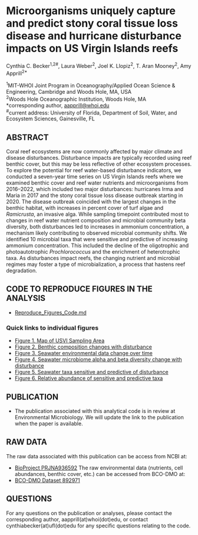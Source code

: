 # Microorganisms uniquely capture and predict stony coral tissue loss disease and hurricane disturbance impacts on US Virgin Islands reefs

Cynthia C. Becker<sup>1,2#</sup>, Laura Weber<sup>2</sup>, Joel K. Llopiz<sup>2</sup>, T. Aran Mooney<sup>2</sup>, Amy Apprill<sup>2*</sup>

<sup>1</sup>MIT-WHOI Joint Program in Oceanography/Applied Ocean Science & Engineering, Cambridge and Woods Hole, MA, USA<br>
<sup>2</sup>Woods Hole Oceanographic Institution, Woods Hole, MA<br>
*corresponding author, aapprill@whoi.edu<br>
<sup>#</sup>current address: University of Florida, Department of Soil, Water, and Ecosystem Sciences, Gainesville, FL<br>

## ABSTRACT
Coral reef ecosystems are now commonly affected by major climate and disease disturbances. Disturbance impacts are typically recorded using reef benthic cover, but this may be less reflective of other ecosystem processes. To explore the potential for reef water-based disturbance indicators, we conducted a seven-year time series on US Virgin Islands reefs where we examined benthic cover and reef water nutrients and microorganisms from 2016–2022, which included two major disturbances: hurricanes Irma and Maria in 2017 and the stony coral tissue loss disease outbreak starting in 2020. The disease outbreak coincided with the largest changes in the benthic habitat, with increases in percent cover of turf algae and *Ramicrusta*, an invasive alga. While sampling timepoint contributed most to changes in reef water nutrient composition and microbial community beta diversity, both disturbances led to increases in ammonium concentration, a mechanism likely contributing to observed microbial community shifts. We identified 10 microbial taxa that were sensitive and predictive of increasing ammonium concentration. This included the decline of the oligotrophic and photoautotrophic *Prochlorococcus* and the enrichment of heterotrophic taxa. As disturbances impact reefs, the changing nutrient and microbial regimes may foster a type of microbialization, a process that hastens reef degradation.

## CODE TO REPRODUCE FIGURES IN THE ANALYSIS
* [Reproduce_Figures_Code.md](https://github.com/CynthiaBecker/USVI-timeseries/blob/main/Reproduce_Figures_Code.md)
### Quick links to individual figures
* [Figure 1. Map of USVI Sampling Area](https://github.com/CynthiaBecker/USVI-timeseries/blob/main/Reproduce_Figures_Code.md#figure-1)
* [Figure 2. Benthic composition changes with disturbance](https://github.com/CynthiaBecker/USVI-timeseries/blob/main/Reproduce_Figures_Code.md#figure-2)
* [Figure 3. Seawater environmental data change over time](https://github.com/CynthiaBecker/USVI-timeseries/blob/main/Reproduce_Figures_Code.md#figure-3-code)
* [Figure 4. Seawater microbiome alpha and beta diversity change with disturbance](https://github.com/CynthiaBecker/USVI-timeseries/blob/main/Reproduce_Figures_Code.md#figure-4)
* [Figure 5. Seawater taxa sensitive and predictive of disturbance](https://github.com/CynthiaBecker/USVI-timeseries/blob/main/Reproduce_Figures_Code.md#figure-5---sensitive-and-predictive-taxa)
* [Figure 6. Relative abundance of sensitive and predictive taxa](https://github.com/CynthiaBecker/USVI-timeseries/blob/main/Reproduce_Figures_Code.md#figure-6---relative-abundance-of-sensitive-and-predictive-taxa)

## PUBLICATION
* The publication associated with this analytical code is in review at Environmental Microbiology. We will update the link to the publication when the paper is available. 

## RAW DATA 
The raw data associated with this publication can be access from NCBI at:     
* [BioProject PRJNA936592](https://www.ncbi.nlm.nih.gov/bioproject/PRJNA936592)
The raw environmental data (nutrients, cell abundances, benthic cover, etc.) can be accessed from BCO-DMO at:     
* [BCO-DMO Dataset 892971](https://www.bco-dmo.org/dataset/892971)

## QUESTIONS
For any questions on the publication or analyses, please contact the corresponding author, aapprill(at)whoi(dot)edu, or contact cynthiabecker(at)ufl(dot)edu for any specific questions relating to the code. 